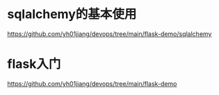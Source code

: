 
# sqlalchemy的基本使用
https://github.com/yh01jiang/devops/tree/main/flask-demo/sqlalchemy


# flask入门
https://github.com/yh01jiang/devops/tree/main/flask-demo
